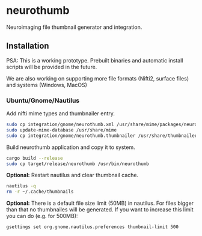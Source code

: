 # neurothumb

Neuroimaging file thumbnail generator and integration.

## Installation

PSA: This is a working prototype. Prebuilt binaries and automatic install scripts will be provided in the future.

We are also working on supporting more file formats (Nifti2, surface files) and systems (Windows, MacOS)

### Ubuntu/Gnome/Nautilus

Add nifti mime types and thumbnailer entry.

```bash
sudo cp integration/gnome/neurothumb.xml /usr/share/mime/packages/neurothumb.xml
sudo update-mime-database /usr/share/mime
sudo cp integration/gnome/neurothumb.thumbnailer /usr/share/thumbnailers/neurothumb.thumbnailer
```

Build neurothumb application and copy it to system.

```bash
cargo build --release
sudo cp target/release/neurothumb /usr/bin/neurothumb
```

**Optional:** Restart nautilus and clear thumbnail cache.

```bash
nautilus -q
rm -r ~/.cache/thumbnails
```

**Optional:** There is a default file size limit (50MB) in nautilus. For files bigger than that no thumbnailes will be generated.
If you want to increase this limit you can do (e.g. for 500MB):

```bash
gsettings set org.gnome.nautilus.preferences thumbnail-limit 500
```
